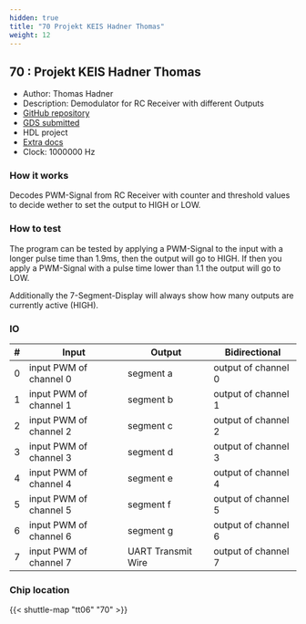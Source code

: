 ```yaml
---
hidden: true
title: "70 Projekt KEIS Hadner Thomas"
weight: 12
---
```


## 70 : Projekt KEIS Hadner Thomas

* Author: Thomas Hadner
* Description: Demodulator for RC Receiver with different Outputs
* [GitHub repository](https://github.com/ThomasHadner/jku-tt06-pwm-analyzer-hadner)
* [GDS submitted](https://github.com/ThomasHadner/jku-tt06-pwm-analyzer-hadner/actions/runs/8628730551)
* HDL project
* [Extra docs](None)
* Clock: 1000000 Hz

<!---

This file is used to generate your project datasheet. Please fill in the information below and delete any unused
sections.

You can also include images in this folder and reference them in the markdown. Each image must be less than
512 kb in size, and the combined size of all images must be less than 1 MB.
-->


### How it works

Decodes PWM-Signal from RC Receiver with counter and threshold values to decide wether to set the output to HIGH or LOW.

### How to test

The program can be tested by applying a PWM-Signal to the input with a longer pulse time than 1.9ms, then the output will go to HIGH. If then you apply a PWM-Signal with a pulse time lower than 1.1 the output will go to LOW.

Additionally the 7-Segment-Display will always show how many outputs are currently active (HIGH).


### IO

| # | Input          | Output         | Bidirectional   |
| - | -------------- | -------------- | --------------- |
| 0 | input PWM of channel 0 | segment a | output of channel 0 |
| 1 | input PWM of channel 1 | segment b | output of channel 1 |
| 2 | input PWM of channel 2 | segment c | output of channel 2 |
| 3 | input PWM of channel 3 | segment d | output of channel 3 |
| 4 | input PWM of channel 4 | segment e | output of channel 4 |
| 5 | input PWM of channel 5 | segment f | output of channel 5 |
| 6 | input PWM of channel 6 | segment g | output of channel 6 |
| 7 | input PWM of channel 7 | UART Transmit Wire | output of channel 7 |

### Chip location

{{< shuttle-map "tt06" "70" >}}
